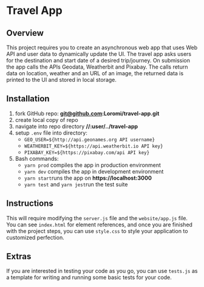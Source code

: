 # Travel App

## Overview
This project requires you to create an asynchronous web app that uses Web API and user data to dynamically update the UI. 
The travel app asks users for the destination and start date of a desired trip/journey. On submission the app calls the APIs Geodata, Weatherbit and Pixabay. The calls return data on location, weather and an URL of an image, the returned data is printed to the UI and stored in local storage.

## Installation
1.  fork GitHub repo: **git@github.com:Loromi/travel-app.git**
2.  create local copy of repo
3.  navigate into repo directory **//:user/../travel-app**
4.  setup `.env` file into directory:
    -   `GEO_USER=${http://api.geonames.org API username}`
    -   `WEATHERBIT_KEY=${https://api.weatherbit.io API key}`
    -   `PIXABAY_KEY=${https://pixabay.com/api API key}`
5.  Bash commands:
    -   `yarn prod` compiles the app in production environment
    -   `yarn dev` compiles the app in development environment
    -   `yarn start`runs the app on **https://localhost:3000**
    -   `yarn test` and `yarn jest`run the test suite

## Instructions
This will require modifying the `server.js` file and the `website/app.js` file. You can see `index.html` for element references, and once you are finished with the project steps, you can use `style.css` to style your application to customized perfection.

## Extras
If you are interested in testing your code as you go, you can use `tests.js` as a template for writing and running some basic tests for your code.

